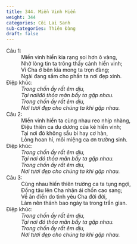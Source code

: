 ```yaml
---
title: 344. Miền Vinh Hiển
weight: 344
categories: Cõi Lai Sanh
sub-categories: Thiên Đàng
draft: false
---
```

<dl><dt>Câu 1:</dt><dd data-verse="1">Miền vinh hiển kia rạng soi hơn ô vàng, <br/>Nhờ lòng tin ta trông thấy cảnh hiển vinh; <br/>Vì Cha ở bên kìa mong ta trọn đàng; <br/>Ngài đang sắm cho phần ta nơi đẹp xinh. </dd><dt>Điệp khúc:</dt><dd data-chorus="1"><em>Trong chốn ấy rất êm dịu, <br/>Tại nơiiđó thỏa mãn bấy ta gặp nhau. <br/>Trong chốn ấy rất êm dịu, <br/>Nơi tươi đẹp cho chúng ta khi gặp nhau. </em></dd><dt>Câu 2:</dt><dd data-verse="2">Miền vinh hiển ta cùng nhau reo nhịp nhàng, <br/>Ðiệu thiên ca du dương của kẻ hiển vinh; <br/>Tại nơi đó không sầu bi hay cơ hàn, <br/>Lòng hoan hỉ, môi miệng ca ơn trường sinh. </dd><dt>Điệp khúc:</dt><dd data-chorus="1"><em>Trong chốn ấy rất êm dịu, <br/>Tại nơi đó thỏa mãn bấy ta gặp nhau. <br/>Trong chốn ấy rất êm dịu, <br/>Nơi tươi đẹp cho chúng ta khi gặp nhau. </em></dd><dt>Câu 3:</dt><dd data-verse="3">Cùng nhau hiến thiên trường ca ta tụng ngợi, <br/>Ðồng tâu lên Cha nhân ái chốn cao sang; <br/>Về ân điển do tình yêu Cha đời đời, <br/>Làm nên thánh bao ngày ta trong trần gian. </dd><dt>Điệp khúc:</dt><dd data-chorus="1"><em>Trong chốn ấy rất êm dịu, <br/>Tại nơi đó thỏa mãn bấy ta gặp nhau. <br/>Trong chốn ấy rất êm dịu, <br/>Nơi tươi đẹp cho chúng ta khi gặp nhau. </em></dd></dl>